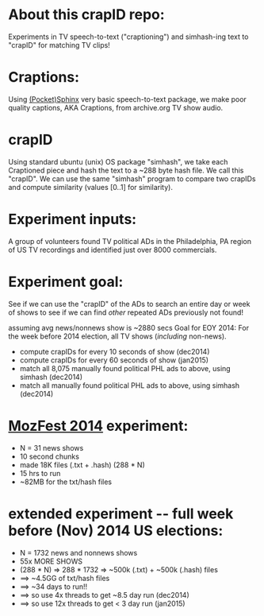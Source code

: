 # About this crapID repo:
Experiments in TV speech-to-text ("craptioning") and simhash-ing text to "crapID" for matching TV clips!

# Craptions:
Using <a href="http://en.wikipedia.org/wiki/CMU_Sphinx#PocketSphinx">(Pocket)Sphinx</a> very basic speech-to-text package, we make poor quality captions, AKA Craptions, from archive.org TV show audio.

# crapID
Using standard ubuntu (unix) OS package "simhash", we take each Craptioned piece and hash the text to a ~288 byte hash file.  We call this "crapID".  We can use the same "simhash" program to compare two crapIDs and compute similarity (values [0..1] for similarity).


# Experiment inputs:
A group of volunteers found TV political ADs in the Philadelphia, PA region of US TV recordings and identified just over 8000 commercials.

# Experiment goal:
See if we can use the "crapID" of the ADs to search an entire day or week of shows to see if we can find *other* repeated ADs previously not found!


assuming avg news/nonnews show is ~2880 secs
Goal for EOY 2014:
For the week before 2014 election, all TV shows (*including* non-news).
  - compute crapIDs for every 10 seconds of show (dec2014)
  - compute crapIDs for every 60 seconds of show (jan2015)
  - match all 8,075 manually found political PHL ads to above, using simhash (dec2014)
  - match all manually found political PHL ads to above, using simhash (dec2014)

# <a href="http://mozfestartoftheweb.tumblr.com/">MozFest 2014</a> experiment:
  - N = 31 news shows
  - 10 second chunks
  - made 18K files (.txt + .hash)  (288 * N)
  - 15 hrs to run
  - ~82MB for the txt/hash files

# extended experiment -- full week before (Nov) 2014 US elections:
  - N = 1732 news and nonnews shows
  - 55x MORE SHOWS
  - (288 * N) => 288 * 1732 => ~500k (.txt) + ~500k (.hash) files
  - ==> ~4.5GG of txt/hash files
  - ==> ~34 days to run!!
  - ==> so use  4x threads to get ~8.5 day run (dec2014)
  - ==> so use 12x threads to get < 3  day run (jan2015)
